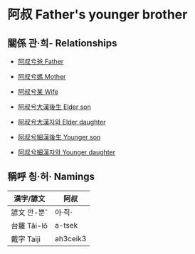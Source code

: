 # 阿叔 Father's younger brother

## 關係 관·희- Relationships

- [阿叔兮爸 Father](member8.md)

- [阿叔兮媽 Mother](member9.md)

- [阿叔兮某 Wife](member34.md)

- [阿叔兮大漢後生 Elder son](member35.md)

- [阿叔兮大漢자와 Elder daughter](member36.md)

- [阿叔兮細漢後生 Younger son](member37.md)

- [阿叔兮細漢자와 Younger daughter](member38.md)



## 稱呼 칑·허· Namings

漢字/諺文 | 阿叔
--- | ---
諺文 깐-뿐ˆ | 아·즥·
台羅 Tâi-lô | a-tsek
戴字 Taiji | ah3ceik3


